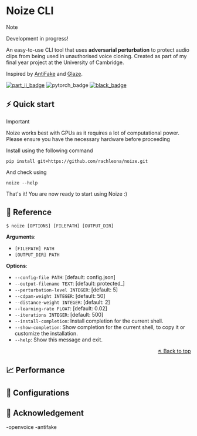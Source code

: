 
<a name="readme-top"></a>

# Noize CLI

> [!NOTE]  
> Development in progress!

An easy-to-use CLI tool that uses **adversarial perturbation** to protect audio clips from being used in unauthorised voice cloning. Created as part of my final year project at the University of Cambridge. 

<!--gif?-->

Inspired by [AntiFake][antifake] and [Glaze][glaze].

<!-- badges -->
<!--remember to add python version here-->
[![part_ii_badge]][part_ii_page]
![pytorch_badge]
[![black_badge]][black]
<!-- badges -->

<!--**&searr;&nbsp;&nbsp;Read my dissertation here&nbsp;&nbsp;&swarr;**

<a href="https://gowebly.org" target="_blank" title="Go to the Gowebly CLI website"><img width="99%" alt="gowebly create command" src="https://raw.githubusercontent.com/gowebly/.github/main/images/gowebly_create.gif"></a> -->

 
## ⚡️ Quick start

> [!IMPORTANT]
> Noize works best with GPUs as it requires a lot of computational power. Please ensure you have the necessary hardware before proceeding
  
Install using the following command
```console
pip install git+https://github.com/rachleona/noize.git
```

And check using
```console
noize --help
```

That's it! You are now ready to start using Noize :)

## 📖 Reference

<!-- > [!IMPORTANT]
> While Noize works on all platforms, it currently works best with GPUs as it requires a lot of computational power. If you don't have access to the recommended hardware, please read through the performance section and make sure you understand the limitations of the software before you proceed. -->


```console
$ noize [OPTIONS] [FILEPATH] [OUTPUT_DIR]
```

**Arguments**:

* `[FILEPATH] PATH` 
* `[OUTPUT_DIR] PATH`

**Options**:

* `--config-file PATH`: [default: config.json]
* `--output-filename TEXT`: [default: protected_]
* `--perturbation-level INTEGER`: [default: 5]
* `--cdpam-weight INTEGER`: [default: 50]
* `--distance-weight INTEGER`: [default: 2]
* `--learning-rate FLOAT`: [default: 0.02]
* `--iterations INTEGER`: [default: 500]
* `--install-completion`: Install completion for the current shell.
* `--show-completion`: Show completion for the current shell, to copy it or customize the installation.
* `--help`: Show this message and exit.
  

<div align="right">

  

[&nwarr; Back to top](#readme-top)

  

</div>

  

## 📈 Performance


## 🔧 Configurations


## 🫡 Acknowledgement

-openvoice
-antifake

<!-- badge links -->

[part_ii_badge]:https://img.shields.io/badge/cambridge%20part%20ii-85B09A?style=for-the-badge
[pytorch_badge]:https://img.shields.io/badge/pytorch-2.2+-ee4c2c.svg?style=for-the-badge
[black_badge]:https://img.shields.io/badge/code%20style-black-000000.svg?style=for-the-badge

<!--package and repo links-->
[black]:https://github.com/psf/black

<!--other links-->
[part_ii_page]:https://www.cst.cam.ac.uk/teaching/part-ii/projects
[glaze]:https://glaze.cs.uchicago.edu/
[antifake]:https://sites.google.com/view/yu2023antifake


